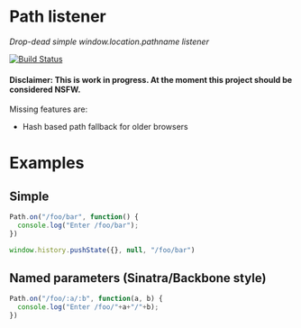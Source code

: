 # Path listener

*Drop-dead simple window.location.pathname listener*

[![Build Status](https://secure.travis-ci.org/bjoerge/path-listener.png)](http://travis-ci.org/bjoerge/path-listener)

#### Disclaimer: This is work in progress. At the moment this project should be considered NSFW.

Missing features are:
- Hash based path fallback for older browsers

# Examples

## Simple
```js
Path.on("/foo/bar", function() {
  console.log("Enter /foo/bar");
})

window.history.pushState({}, null, "/foo/bar")
```

## Named parameters (Sinatra/Backbone style)

```js
Path.on("/foo/:a/:b", function(a, b) {
  console.log("Enter /foo/"+a+"/"+b);
})
```